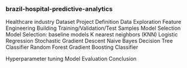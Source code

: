 ### brazil-hospital-predictive-analytics
Healthcare industry
Dataset
Project Definition
Data Exploration
Feature Engineering
Building Training/Validation/Test Samples
Model Selection
Model Selection: baseline models
K nearest neighbors (KNN)
Logistic Regression
Stochastic Gradient Descent
Naive Bayes
Decision Tree Classifier
Random Forest
Gradient Boosting Classifier

Hyperparameter tuning
Model Evaluation
Conclusion
